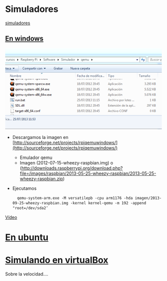 # Simuladores	

[simuladores](https://www.google.es/search?q=raspberry+simulator&oq=raspberry+simulator&aqs=chrome..69i57j69i65l3j69i60l2.3806j0j7&sourceid=chrome&es_sm=93&ie=UTF-8)

## [En windows](http://www.diverteka.com/?p=66)

![qemu](./imagenes/qemu.png)

* Descargamos la imagen en  [http://sourceforge.net/projects/rpiqemuwindows/](http://sourceforge.net/projects/rpiqemuwindows/) 
	* Emulador qemu
	* Imagen (2012-07-15-wheezy-raspbian.img) o (http://downloads.raspberrypi.org/download.php?file=/images/raspbian/2013-05-25-wheezy-raspbian/2013-05-25-wheezy-raspbian.zip)

* Ejecutamos

		qemu-system-arm.exe -M versatilepb -cpu arm1176 -hda imagen/2013-09-25-wheezy-raspbian.img -kernel kernel-qemu -m 192 -append "root=/dev/sda2″	


[Vídeo](http://www.youtube.com/watch?feature=player_embedded&v=QvqaNUx7-pU)

# [En ubuntu](http://www.cnx-software.com/2011/10/18/raspberry-pi-emulator-in-ubuntu-with-qemu/)


# [Simulando en virtualBox](https://www.raspberrypi.org/forums/viewtopic.php?f=9&t=2961)


Sobre la velocidad....

